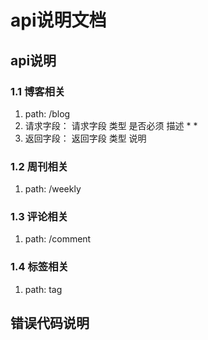 # api说明文档

## api说明

### 1.1 博客相关
1. path: /blog
2. 请求字段：
    请求字段    类型      是否必须    描述
    * 
    * 
3. 返回字段：
    返回字段    类型      说明


### 1.2 周刊相关
1. path: /weekly



### 1.3 评论相关
1. path: /comment



### 1.4 标签相关
1. path: tag



## 错误代码说明